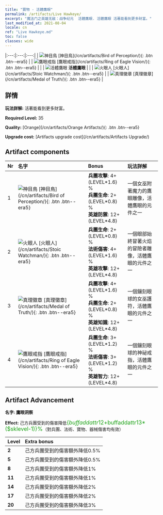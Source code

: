 ```yaml
---
title: "寶物 - 活體鷹眼"
permalink: /artifacts/Live Hawkeye/
excerpt: "魔法门之英雄无敌：战争纪元  活體鷹眼. 活體鷹眼 活著能看到更多財富。"
last_modified_at: 2021-08-04
locale: cn
ref: "Live Hawkeye.md"
toc: false
classes: wide
---
```


  |:---:|:---:|:---:| 
  | ![神目鳥](/images/t/artifact_40331.png) [神目鳥](/cn/artifacts/Bird of Perception/){: .btn .btn--era5} |   | ![鷹眼戒指](/images/t/artifact_40334.png) [鷹眼戒指](/cn/artifacts/Ring of Eagle Vision/){: .btn .btn--era5} | 
  |   | ![活體鷹眼](/images/t/icon_artifact_33.png) **活體鷹眼** |  | 
  | ![火眼人](/images/t/artifact_40332.png) [火眼人](/cn/artifacts/Stoic Watchman/){: .btn .btn--era5} |   | ![真理徽章](/images/t/artifact_40333.png) [真理徽章](/cn/artifacts/Medal of Truth/){: .btn .btn--era5} | 


## 詳情

 **玩法詳解:** 活著能看到更多財富。

 **Required Level:** 35

 **Quality:** [Orange](/cn/artifacts/Orange Artifacts/){: .btn .btn--era5}

 **Upgrade cost:** [Artifacts upgrade cost](/cn/artifacts/Artifacts Upgrade/)



## Artifact components

  | Nr |    名字    |   Bonus | 玩法詳解 | 
  |:---|:-----------|:--------|:------------| 
  | 1 | ![神目鳥](/images/t/artifact_40331.png) [神目鳥](/cn/artifacts/Bird of Perception/){: .btn .btn--era5} | **兵團攻擊**: 4+(LEVEL\*1.6) %<br/>**兵團生命**: 2+(LEVEL\*0.8) %<br/>**英雄防禦**: 12+(LEVEL\*4.8) | 一個女巫附著魔力的鷹眼雕像，活體鷹眼的元件之一 | 
  | 2 | ![火眼人](/images/t/artifact_40332.png) [火眼人](/cn/artifacts/Stoic Watchman/){: .btn .btn--era5} | **兵團生命**: 2+(LEVEL\*0.8) %<br/>**法術傷害**: 4+(LEVEL\*1.6) %<br/>**英雄攻擊**: 12+(LEVEL\*4.8) | 一個眼部始終冒著火焰的冒險者雕像，活體鷹眼的元件之一 | 
  | 3 | ![真理徽章](/images/t/artifact_40333.png) [真理徽章](/cn/artifacts/Medal of Truth/){: .btn .btn--era5} | **兵團攻擊**: 4+(LEVEL\*1.6) %<br/>**兵團生命**: 2+(LEVEL\*0.8) %<br/>**英雄知識**: 12+(LEVEL\*4.8) | 一個鑲刻眼球的女巫護符，活體鷹眼的元件之一 | 
  | 4 | ![鷹眼戒指](/images/t/artifact_40334.png) [鷹眼戒指](/cn/artifacts/Ring of Eagle Vision/){: .btn .btn--era5} | **兵團生命**: 3+(LEVEL\*1.2) %<br/>**法術傷害**: 3+(LEVEL\*1.2) %<br/>**英雄智力**: 12+(LEVEL\*4.8) | 一個鑲刻眼球的神祕戒指，活體鷹眼的元件之一 | 


## Artifact Advancement

 **名字: 鷹眼洞察**

 **Effect:** 己方兵團受到的傷害降低<span style="color: #1ca216;font-size:18px">{$buffaddattr12+$buffaddattr13*($sklevel-1)}%</span>（對兵團、法術、寶物、器械傷害均有效）

  |  Level  |    Extra bonus  | 
  |:--------|:----------------| 
  | **2** | 己方兵團受到的傷害額外降低0.5% | 
  | **5** | 己方兵團受到的傷害額外降低0.5% | 
  | **8** | 己方兵團受到的傷害額外降低1% | 
  | **11** | 己方兵團受到的傷害額外降低1% | 
  | **14** | 己方兵團受到的傷害額外降低2% | 
  | **17** | 己方兵團受到的傷害額外降低2% | 
  | **20** | 己方兵團受到的傷害額外降低3% | 
